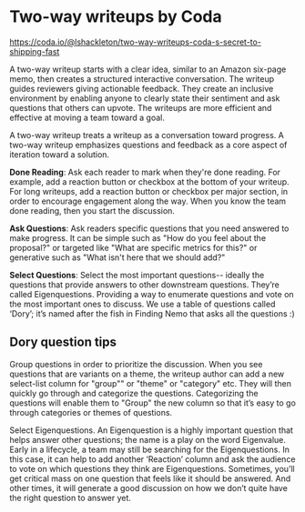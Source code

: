 # Two-way writeups by Coda

https://coda.io/@lshackleton/two-way-writeups-coda-s-secret-to-shipping-fast

A two-way writeup starts with a clear idea, similar to an Amazon six-page memo, then creates a structured interactive conversation. The writeup guides reviewers giving actionable feedback. They create an inclusive environment by enabling anyone to clearly state their sentiment and ask questions that others can upvote. The writeups are more efficient and effective at moving a team toward a goal.

A two-way writeup treats a writeup as a conversation toward progress. A two-way writeup emphasizes questions and feedback as a core aspect of iteration toward a solution. 


**Done Reading**: Ask each reader to mark when they're done reading. For example, add a reaction button or checkbox at the bottom of your writeup. For long writeups, add a reaction button or checkbox per major section, in order to encourage engagement along the way. When you know the team done reading, then you start the discussion. 

**Ask Questions**: Ask readers specific questions that you need answered to make progress. It can be simple such as "How do you feel about the proposal?" or targeted like "What are specific metrics for this?" or generative such as "What isn't here that we should add?"

**Select Questions**: Select the most important questions-- ideally the questions that provide answers to other downstream questions. They’re called Eigenquestions. Providing a way to enumerate questions and vote on the most important ones to discuss. We use a table of questions called ‘Dory’; it’s named after the fish in Finding Nemo that asks all the questions :) 

## Dory question tips

Group questions in order to prioritize the discussion. When you see questions that are variants on a theme, the writeup author can add a new select-list column for "group"" or "theme" or "category" etc. They will then quickly go through and categorize the questions. Categorizing the questions will enable them to "Group" the new column so that it’s easy to go through categories or themes of questions.

Select Eigenquestions. An Eigenquestion is a highly important question that helps answer other questions; the name is a play on the word Eigenvalue. Early in a lifecycle, a team may still be searching for the Eigenquestions. In this case, it can help to add another ‘Reaction’ column and ask the audience to vote on which questions they think are Eigenquestions. Sometimes, you’ll get critical mass on one question that feels like it should be answered. And other times, it will generate a good discussion on how we don’t quite have the right question to answer yet.
